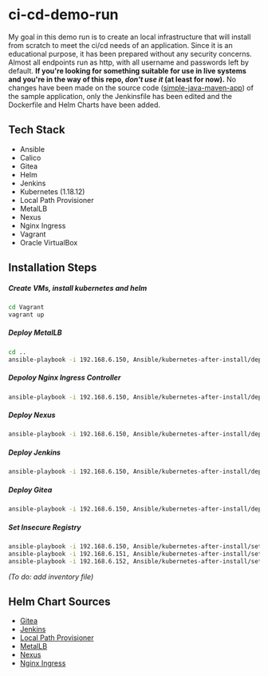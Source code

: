# ci-cd-demo-run
My goal in this demo run is to create an local infrastructure that will install from scratch to meet the ci/cd needs of an application. Since it is an educational purpose, it has been prepared without any security concerns. Almost all endpoints run as http, with all username and passwords left by default. **If you're looking for something suitable for use in live systems and you're in the way of this repo, _don't use it_ (at least for now).**
No changes have been made on the source code ([simple-java-maven-app](https://github.com/jenkins-docs/simple-java-maven-app)) of the sample application, only the Jenkinsfile has been edited and the Dockerfile and Helm Charts have been added.

## Tech Stack
* Ansible
* Calico
* Gitea
* Helm
* Jenkins
* Kubernetes (1.18.12)
* Local Path Provisioner
* MetalLB
* Nexus
* Nginx Ingress
* Vagrant
* Oracle VirtualBox

## Installation Steps
##### Create VMs, install kubernetes and helm
```bash
cd Vagrant
vagrant up
```

##### Deploy MetalLB
```bash
cd .. 
ansible-playbook -i 192.168.6.150, Ansible/kubernetes-after-install/deploy-metallb.yml --key-file Vagrant/.vagrant/machines/k8s-master/virtualbox/private_key
```

##### Depoloy Nginx Ingress Controller
```bash
ansible-playbook -i 192.168.6.150, Ansible/kubernetes-after-install/deploy-nginx-ingress.yml --key-file Vagrant/.vagrant/machines/k8s-master/virtualbox/private_key
```

##### Deploy Nexus
```bash
ansible-playbook -i 192.168.6.150, Ansible/kubernetes-after-install/deploy-nexus.yml --key-file Vagrant/.vagrant/machines/k8s-master/virtualbox/private_key
```

##### Deploy Jenkins
```bash
ansible-playbook -i 192.168.6.150, Ansible/kubernetes-after-install/deploy-jenkins.yml --key-file Vagrant/.vagrant/machines/k8s-master/virtualbox/private_key
```

##### Deploy Gitea
```bash
ansible-playbook -i 192.168.6.150, Ansible/kubernetes-after-install/deploy-gitea.yml --key-file Vagrant/.vagrant/machines/k8s-master/virtualbox/private_key
```

##### Set Insecure Registry
```bash
ansible-playbook -i 192.168.6.150, Ansible/kubernetes-after-install/setup-insecure-registry.yml --key-file Vagrant/.vagrant/machines/k8s-master/virtualbox/private_key
ansible-playbook -i 192.168.6.151, Ansible/kubernetes-after-install/setup-insecure-registry.yml --key-file Vagrant/.vagrant/machines/node-1/virtualbox/private_key
ansible-playbook -i 192.168.6.152, Ansible/kubernetes-after-install/setup-insecure-registry.yml --key-file Vagrant/.vagrant/machines/node-2/virtualbox/private_key
```
*(To do: add inventory file)*

## Helm Chart Sources
* [Gitea](https://github.com/jfelten/gitea-helm-chart)
* [Jenkins](https://github.com/jenkinsci/helm-charts/tree/main/charts/jenkins)
* [Local Path Provisioner](https://github.com/rancher/local-path-provisioner/tree/master/deploy/chart)
* [MetalLB](https://github.com/bitnami/charts/tree/master/bitnami/metallb)
* [Nexus](https://github.com/Oteemo/charts/tree/master/charts/sonatype-nexus)
* [Nginx Ingress](https://github.com/kubernetes/ingress-nginx/tree/master/charts/ingress-nginx)
